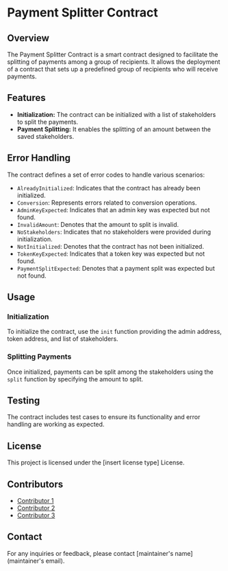 # Payment Splitter Contract

## Overview
The Payment Splitter Contract is a smart contract designed to facilitate the splitting of payments among a group of recipients. It allows the deployment of a contract that sets up a predefined group of recipients who will receive payments.

## Features
- **Initialization:** The contract can be initialized with a list of stakeholders to split the payments.
- **Payment Splitting:** It enables the splitting of an amount between the saved stakeholders.

## Error Handling
The contract defines a set of error codes to handle various scenarios:
- `AlreadyInitialized`: Indicates that the contract has already been initialized.
- `Conversion`: Represents errors related to conversion operations.
- `AdminKeyExpected`: Indicates that an admin key was expected but not found.
- `InvalidAmount`: Denotes that the amount to split is invalid.
- `NoStakeholders`: Indicates that no stakeholders were provided during initialization.
- `NotInitialized`: Denotes that the contract has not been initialized.
- `TokenKeyExpected`: Indicates that a token key was expected but not found.
- `PaymentSplitExpected`: Denotes that a payment split was expected but not found.

## Usage
### Initialization
To initialize the contract, use the `init` function providing the admin address, token address, and list of stakeholders.

### Splitting Payments
Once initialized, payments can be split among the stakeholders using the `split` function by specifying the amount to split.

## Testing
The contract includes test cases to ensure its functionality and error handling are working as expected.

## License
This project is licensed under the [insert license type] License.

## Contributors
- [Contributor 1](link-to-profile)
- [Contributor 2](link-to-profile)
- [Contributor 3](link-to-profile)

## Contact
For any inquiries or feedback, please contact [maintainer's name](maintainer's email).
